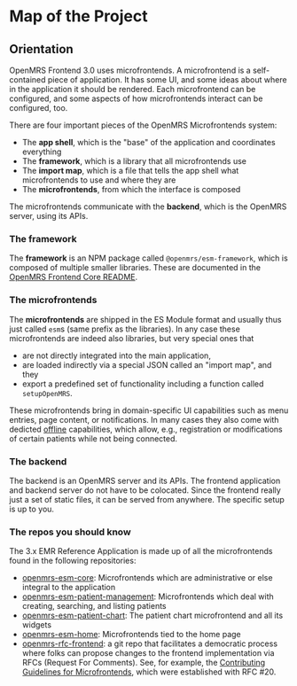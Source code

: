 # Map of the Project

## Orientation

OpenMRS Frontend 3.0 uses microfrontends. A microfrontend is a self-contained piece of application. It has some UI, and some ideas about where in the application it should be rendered. Each microfrontend can be configured, and some aspects of how microfrontends interact can be configured, too.

There are four important pieces of the OpenMRS Microfrontends system:

- The **app shell**, which is the "base" of the application and coordinates everything
- The **framework**, which is a library that all microfrontends use
- The **import map**, which is a file that tells the app shell what microfrontends to use and where they are
- The **microfrontends**, from which the interface is composed

The microfrontends communicate with the **backend**, which is the OpenMRS server, using its APIs.

### The framework

The **framework** is an NPM package called `@openmrs/esm-framework`, which is composed of multiple smaller libraries. These are documented in the
[OpenMRS Frontend Core README](https://github.com/openmrs/openmrs-esm-core#openmrs-frontend-core).

### The microfrontends

The **microfrontends** are shipped in the ES Module format and usually thus just called `esm`s (same prefix as the libraries). In any case these microfrontends are indeed also libraries, but very special ones that

- are not directly integrated into the main application,
- are loaded indirectly via a special JSON called an "import map", and they
- export a predefined set of functionality including a function called `setupOpenMRS`.

These microfrontends bring in domain-specific UI capabilities such as menu entries, page content, or notifications. In many cases they also come with dedicted [offline](../advanced/offline.md) capabilities, which allow, e.g., registration or modifications of certain patients while not being connected.

### The backend

The backend is an OpenMRS server and its APIs. The frontend application and backend server do not have to be colocated. Since the frontend really just a set of static files, it can be served from anywhere. The specific setup is up to you.

### The repos you should know
The 3.x EMR Reference Application is made up of all the microfrontends found in the following repositories:

- [openmrs-esm-core](https://github.com/openmrs/openmrs-esm-core/tree/master/packages/apps): Microfrontends which are administrative or else integral to the application
- [openmrs-esm-patient-management](https://github.com/openmrs/openmrs-esm-patient-management/tree/main/packages): Microfrontends which deal with creating, searching, and listing patients
- [openmrs-esm-patient-chart](https://github.com/openmrs/openmrs-esm-patient-chart/tree/master/packages): The patient chart microfrontend and all its widgets
- [openmrs-esm-home](https://github.com/openmrs/openmrs-esm-home/tree/master/packages): Microfrontends tied to the home page
- [openmrs-rfc-frontend](https://github.com/openmrs/openmrs-rfc-frontend): a git repo that facilitates a democratic process where folks can propose changes to the frontend implementation via RFCs (Request For Comments). See, for example, the [Contributing Guidelines for Microfrontends](https://github.com/openmrs/openmrs-rfc-frontend/blob/master/text/0020-contributing-guidelines.md), which were established with RFC #20.
